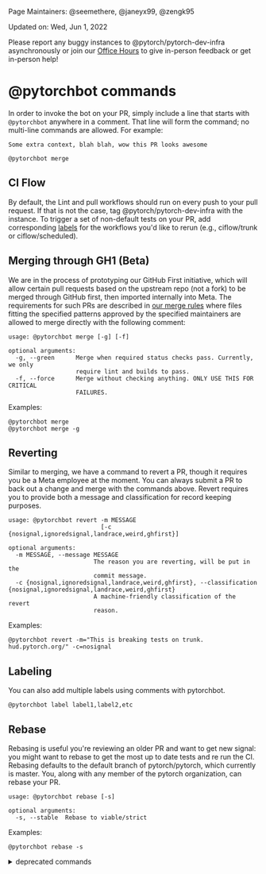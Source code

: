 Page Maintainers: @seemethere, @janeyx99, @zengk95

Updated on: Wed, Jun 1, 2022

Please report any buggy instances to @pytorch/pytorch-dev-infra asynchronously or join our [Office Hours](https://github.com/pytorch/pytorch/wiki/Dev-Infra-Office-Hours) to give in-person feedback or get in-person help!

# @pytorchbot commands

In order to invoke the bot on your PR, simply include a line that starts with `@pytorchbot` anywhere in a comment. That line will form the command; no multi-line commands are allowed. For example:
```
Some extra context, blah blah, wow this PR looks awesome

@pytorchbot merge
```

## CI Flow
By default, the Lint and pull workflows should run on every push to your pull request. If that is not the case, tag @pytorch/pytorch-dev-infra with the instance. To trigger a set of non-default tests on your PR, add corresponding [labels](https://github.com/pytorch/pytorch/labels?q=ciflow) for the workflows you'd like to rerun (e.g., ciflow/trunk or ciflow/scheduled). 

## Merging through GH1 (Beta)
We are in the process of prototyping our GitHub First initiative, which will allow certain pull requests based on the upstream repo (not a fork) to be merged through GitHub first, then imported internally into Meta. The requirements for such PRs are described in [our merge rules](https://github.com/pytorch/pytorch/blob/master/.github/merge_rules.json) where files fitting the specified patterns approved by the specified maintainers are allowed to merge directly with the following comment:

```
usage: @pytorchbot merge [-g] [-f]

optional arguments:
  -g, --green      Merge when required status checks pass. Currently, we only
                   require lint and builds to pass.
  -f, --force      Merge without checking anything. ONLY USE THIS FOR CRITICAL
                   FAILURES.
```

Examples:
```
@pytorchbot merge
@pytorchbot merge -g
```
## Reverting 
Similar to merging, we have a command to revert a PR, though it requires you be a Meta employee at the moment. You can always submit a PR to back out a change and merge with the commands above. Revert requires you to provide both a message and classification for record keeping purposes.

```
usage: @pytorchbot revert -m MESSAGE
                          [-c {nosignal,ignoredsignal,landrace,weird,ghfirst}]

optional arguments:
  -m MESSAGE, --message MESSAGE
                        The reason you are reverting, will be put in the
                        commit message.
  -c {nosignal,ignoredsignal,landrace,weird,ghfirst}, --classification {nosignal,ignoredsignal,landrace,weird,ghfirst}
                        A machine-friendly classification of the revert
                        reason.
```

Examples:

```
@pytorchbot revert -m="This is breaking tests on trunk. hud.pytorch.org/" -c=nosignal
```
## Labeling
You can also add multiple labels using comments with pytorchbot.

```
@pytorchbot label label1,label2,etc
```

## Rebase
Rebasing is useful you're reviewing an older PR and want to get new signal: you might want to rebase to get the most up to date tests and re run the CI. Rebasing defaults to the default branch of pytorch/pytorch, which currently is master. You, along with any member of the pytorch organization, can rebase your PR.

```
usage: @pytorchbot rebase [-s]

optional arguments:
  -s, --stable  Rebase to viable/strict
```

Examples:
```
@pytorchbot rebase -s
```

<details>
<summary> deprecated commands </summary>

## @pytorchbot commands deprecated
The following commands are deprecated, you might find them used in the previous PRs, but due to the fundamental CI system changes, these commands do not work anymore. 

```
# Deprecated chatops commands

@pytorchbot retest this please
```

</details>